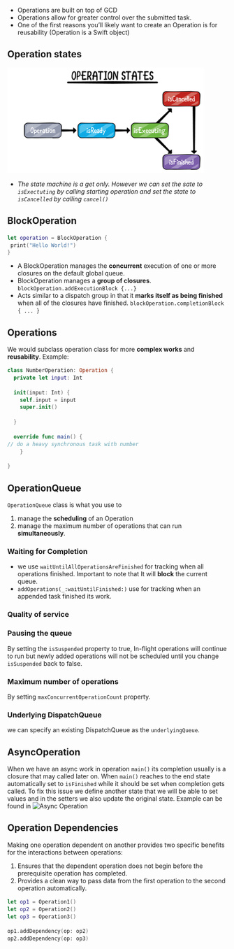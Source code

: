 * Operations are built on top of GCD
* Operations allow for greater control over the submitted task.
* One of the first reasons you’ll likely want to create an Operation is for reusability (Operation is a Swift object) 

## Operation states
![Operation State](attachments/Operations-states.png)
* *The state machine is a get only. However we can set the sate to `isExectuting` by calling starting operation and set the state to `isCancelled` by calling `cancel()`*
## BlockOperation
```Swift
let operation = BlockOperation {
 print("Hello World!")
}
```
* A BlockOperation manages the **concurrent** execution of one or more closures on the default global queue.
* BlockOperation manages a **group of closures**. `blockOperation.addExecutionBlock {...}`
* Acts similar to a dispatch group in that it **marks itself as being finished** when all of the closures have finished. `blockOperation.completionBlock { ... }`

## Operations
We would subclass operation class for more **complex works** and **reusability**.
Example:
```Swift
class NumberOperation: Operation {
  private let input: Int

  init(input: Int) {
    self.input = input
    super.init()

  }

  override func main() {
// do a heavy synchronous task with number
    }

}
```

## OperationQueue
`OperationQueue` class is what you use to
1) manage the **scheduling** of an Operation 
2) manage the maximum number of operations that can run **simultaneously**.
### Waiting for Completion
* we use `waitUntilAllOperationsAreFinished` for tracking when all operations finished.
	Important to note that It will **block** the current queue.
* `addOperations(_:waitUntilFinished:)` use for tracking when an appended task finished its work.
### Quality of service
### Pausing the queue
By setting the `isSuspended` property to true, In-flight operations will continue to run but newly added operations will not be scheduled until you change `isSuspended` back to false.
### Maximum number of operations
By setting `maxConcurrentOperationCount` property.
### Underlying DispatchQueue
we can specify an existing DispatchQueue as the `underlyingQueue`.

## AsyncOperation
When we have an async work in operation `main()` its completion usually is a closure that may called later on. When `main()` reaches to the end state automatically set to `isFinished` while it should be set when completion gets called. To fix this issue we define another state that we will be able to set values and in the setters we also update the original state.
Example can be found in ![Async Operation](Sample-Codes/Async%Operation.swift)

## Operation Dependencies
Making one operation dependent on another provides two specific benefits for the interactions between operations:
1. Ensures that the dependent operation does not begin before the prerequisite operation has completed.
2. Provides a clean way to pass data from the first operation to the second operation automatically.
```Swift
let op1 = Operation1()
let op2 = Operation2()
let op3 = Operation3()

op1.addDependency(op: op2)
op2.addDependency(op: op3)
```

